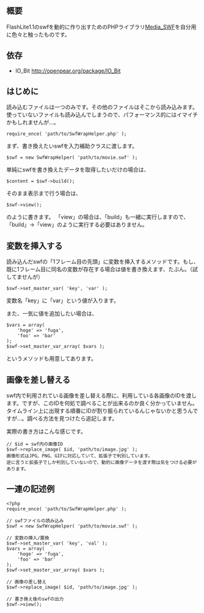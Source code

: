 ## 概要

FlashLite1.1のswfを動的に作り出すためのPHPライブラリ[Media_SWF](https://github.com/ken39arg/Media_SWF)を自分用に色々と触ったものです。

## 依存

- IO_Bit
  http://openpear.org/package/IO_Bit

## はじめに

読み込むファイルは一つのみです。その他のファイルはそこから読み込みます。
使っていないファイルも読み込んでしまうので、パフォーマンス的にはイマイチかもしれませんが…。

    require_once( 'path/to/SwfWrapHelper.php' );

まず、書き換えたいswfを入力補助クラスに渡します。

    $swf = new SwfWrapHelper( 'path/to/movie.swf' );

単純にswfを書き換えたデータを取得したいだけの場合は、

    $content = $swf->build();

そのまま表示まで行う場合は、

    $swf->view();

のように書きます。
「view」の場合は、「build」も一緒に実行しますので、「build」->「view」のように実行する必要はありません。

## 変数を挿入する

読み込んだswfの「1フレーム目の先頭」に変数を挿入するメソッドです。もし、既に1フレーム目に同名の変数が存在する場合は値を書き換えます、たぶん。（試してませんが）

    $swf->set_master_var( 'key', 'var' );

変数名「key」に「var」という値が入ります。

また、一気に値を追加したい場合は、

    $vars = array(
        'hoge' => 'fuga',
        'foo' => 'bar'
    );
    $swf->set_master_var_array( $vars );

というメソッドも用意してあります。

## 画像を差し替える

swf内で利用されている画像を差し替える際に、利用している各画像のIDを渡します。ですが、このIDを何処で調べることが出来るのか良く分かっていません。
タイムライン上に出現する順番にIDが割り振られているんじゃないかと思うんですが…。調べる方法を見つけたら追記します。

実際の書き方はこんな感じです。

    // $id = swf内の画像ID
    $swf->replace_image( $id, 'path/to/image.jpg' );
    画像形式はJPG、PNG、GIFに対応していて、拡張子で判別しています。
    逆に言うと拡張子でしか判別していないので、動的に画像データを渡す際は気をつける必要があります。

## 一連の記述例

    <?php
    require_once( 'path/to/SwfWrapHelper.php' );

    // swfファイルの読み込み
    $swf = new SwfWrapHelper( 'path/to/movie.swf' );

    // 変数の挿入/置換
    $swf->set_master_var( 'key', 'val' );
    $vars = array(
        'hoge' => 'fuga',
        'foo' => 'bar'
    );
    $swf->set_master_var_array( $vars );

    // 画像の差し替え
    $swf->replace_image( $id, 'path/to/image.jpg' );

    // 書き換え後のswfの出力
    $swf->view();